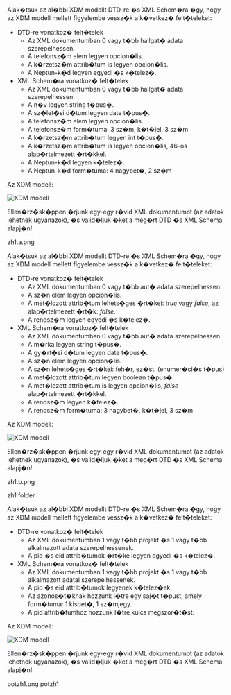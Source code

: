 <p>Alak�tsuk az al�bbi XDM modellt DTD-re �s XML Schem�ra �gy, hogy az XDM modell mellett figyelembe vessz�k a k�vetkez� felt�teleket:</p>
  
  <ul>
    <li>
      DTD-re vonatkoz� felt�telek
      <ul>
        <li>Az XML dokumentumban 0 vagy t�bb hallgat� adata szerepelhessen.</li>
        <li>A telefonsz�m elem legyen opcion�lis.</li>
        <li>A k�rzetsz�m attrib�tum is legyen opcion�lis.</li>
        <li>A Neptun-k�d legyen egyedi �s k�telez�.</li>
      </ul>
    </li>
    <li>
      XML Schem�ra vonatkoz� felt�telek
      <ul>
        <li>Az XML dokumentumban 0 vagy t�bb hallgat� adata szerepelhessen.</li>
        <li>A n�v legyen string t�pus�.</li>
        <li>A sz�let�si d�tum legyen date t�pus�.</li>
        <li>A telefonsz�m elem legyen opcion�lis.</li>
        <li>A telefonsz�m form�tuma: 3 sz�m, k�t�jel, 3 sz�m</li>
        <li>A k�rzetsz�m attrib�tum legyen int t�pus�.</li>
        <li>A k�rzetsz�m attrib�tum is legyen opcion�lis, 46-os alap�rtelmezett �rt�kkel.</li>
        <li>A Neptun-k�d legyen k�telez�.</li>
        <li>A Neptun-k�d form�tuma: 4 nagybet�, 2 sz�m</li>
      </ul>
    </li>
  </ul>
  
  <p>Az XDM modell:</p>
  
  <p class="text-center">
    <img src="xml/zh1.a.png" alt="XDM modell" title="XDM modell">
  </p>
  
  <p>Ellen�rz�sk�ppen �rjunk egy-egy r�vid XML dokumentumot (az adatok lehetnek ugyanazok), �s valid�ljuk �ket a meg�rt DTD �s XML Schema alapj�n!</p>

  zh1.a.png

  <p>Alak�tsuk az al�bbi XDM modellt DTD-re �s XML Schem�ra �gy, hogy az XDM modell mellett figyelembe vessz�k a k�vetkez� felt�teleket:</p>
  
  <ul>
    <li>
      DTD-re vonatkoz� felt�telek
      <ul>
        <li>Az XML dokumentumban 0 vagy t�bb aut� adata szerepelhessen.</li>
        <li>A sz�n elem legyen opcion�lis.</li>
        <li>A met�lozott attrib�tum lehets�ges �rt�kei: <i>true</i> vagy <i>false</i>, az alap�rtelmezett �rt�k: <i>false</i>.</li>
        <li>A rendsz�m legyen egyedi �s k�telez�.</li>
      </ul>
    </li>
    <li>
      XML Schem�ra vonatkoz� felt�telek
      <ul>
        <li>Az XML dokumentumban 0 vagy t�bb aut� adata szerepelhessen.</li>
        <li>A m�rka legyen string t�pus�.</li>
        <li>A gy�rt�si d�tum legyen date t�pus�.</li>
        <li>A sz�n elem legyen opcion�lis.</li>
        <li>A sz�n lehets�ges �rt�kei: feh�r, ez�st. (enumer�ci�s t�pus)</li>
        <li>A met�lozott attrib�tum legyen boolean t�pus�.</li>
        <li>A met�lozott attrib�tum is legyen opcion�lis, <i>false</i> alap�rtelmezett �rt�kkel.</li>
        <li>A rendsz�m legyen k�telez�.</li>
        <li>A rendsz�m form�tuma: 3 nagybet�, k�t�jel, 3 sz�m</li>
      </ul>
    </li>
  </ul>
  
  <p>Az XDM modell:</p>
  
  <p class="text-center">
    <img src="xml/zh1.b.png" alt="XDM modell" title="XDM modell">
  </p>
  
  <p>Ellen�rz�sk�ppen �rjunk egy-egy r�vid XML dokumentumot (az adatok lehetnek ugyanazok), �s valid�ljuk �ket a meg�rt DTD �s XML Schema alapj�n!</p>

  zh1.b.png

  zh1 folder
  
  <p>Alak�tsuk az al�bbi XDM modellt DTD-re �s XML Schem�ra �gy, hogy az XDM modell mellett figyelembe vessz�k a k�vetkez� felt�teleket:</p>
  
  <ul>
    <li>
      DTD-re vonatkoz� felt�telek
      <ul>
        <li>Az XML dokumentumban 1 vagy t�bb projekt �s 1 vagy t�bb alkalmazott adata szerepelhessenek.</li>
        <li>A pid �s eid attrib�tumok �rt�ke legyen egyedi �s k�telez�.</li>
      </ul>
    </li>
    <li>
      XML Schem�ra vonatkoz� felt�telek
      <ul>
        <li>Az XML dokumentumban 1 vagy t�bb projekt �s 1 vagy t�bb alkalmazott adatai szerepelhessenek.</li>
        <li>A pid �s eid attrib�tumok legyenek k�telez�ek.</li>
        <li>Az azonos�t�knak hozzunk l�tre egy saj�t t�pust, amely form�tuma: 1 kisbet�, 1 sz�mjegy.</li>
        <li>A pid attrib�tumhoz hozzunk l�tre kulcs megszor�t�st.</li>
      </ul>
    </li>
  </ul>
  
  <p>Az XDM modell:</p>
  
  <p class="text-center">
    <img src="xml/potzh1.png" alt="XDM modell" title="XDM modell">
  </p>
  
  <p>Ellen�rz�sk�ppen �rjunk egy-egy r�vid XML dokumentumot (az adatok lehetnek ugyanazok), �s valid�ljuk �ket a meg�rt DTD �s XML Schema alapj�n!</p>

  potzh1.png
potzh1
